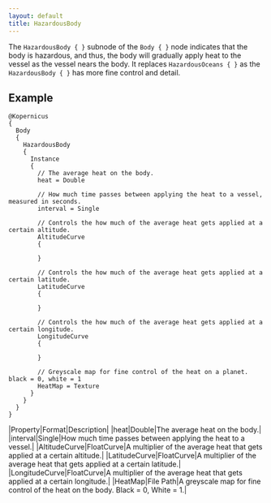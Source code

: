 ```yaml
---
layout: default
title: HazardousBody
---
```


The `HazardousBody { }` subnode of the `Body { }` node indicates that the body is hazardous, and thus, the body will gradually apply heat to the vessel as the vessel nears the body. It replaces `HazardousOceans { }` as the `HazardousBody { }` has more fine control and detail.

## Example
```
@Kopernicus
{
  Body
  {
    HazardousBody
    {
      Instance
      {
        // The average heat on the body.
        heat = Double

        // How much time passes between applying the heat to a vessel, measured in seconds.
        interval = Single

        // Controls the how much of the average heat gets applied at a certain altitude.
        AltitudeCurve
        {

        }

        // Controls the how much of the average heat gets applied at a certain latitude.
        LatitudeCurve
        {

        }

        // Controls the how much of the average heat gets applied at a certain longitude.
        LongitudeCurve
        {

        }

        // Greyscale map for fine control of the heat on a planet. black = 0, white = 1
        HeatMap = Texture
      }
    }
  }
}
```

|Property|Format|Description|
|heat|Double|The average heat on the body.|
|interval|Single|How much time passes between applying the heat to a vessel.|
|AltitudeCurve|FloatCurve|A multiplier of the average heat that gets applied at a certain altitude.|
|LatitudeCurve|FloatCurve|A multiplier of the average heat that gets applied at a certain latitude.|
|LongitudeCurve|FloatCurve|A multiplier of the average heat that gets applied at a certain longitude.|
|HeatMap|File Path|A greyscale map for fine control of the heat on the body. Black = 0, White = 1.|
